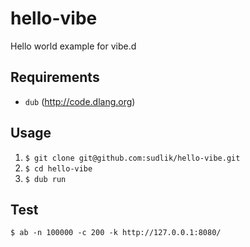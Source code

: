 hello-vibe
==========

Hello world example for vibe.d

Requirements
------------
* `dub` (http://code.dlang.org)

Usage
------------
1. `$ git clone git@github.com:sudlik/hello-vibe.git`
2. `$ cd hello-vibe`
3. `$ dub run`

Test
------------
`$ ab -n 100000 -c 200 -k http://127.0.0.1:8080/`